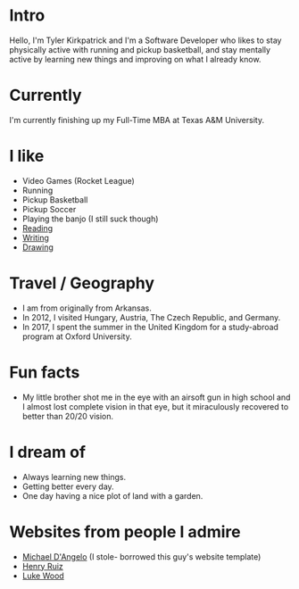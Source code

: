 
# Intro

Hello, I'm Tyler Kirkpatrick and I'm a Software Developer who likes to stay physically active with running and pickup basketball, and stay mentally active by learning new things and improving on what I already know.

# Currently

I'm currently finishing up my Full-Time MBA at Texas A&M University.

# I like

- Video Games (Rocket League)
- Running
- Pickup Basketball
- Pickup Soccer
- Playing the banjo (I still suck though)
- [Reading](https://www.goodreads.com/user/show/141629135-tyler-kirkpatrick)
- [Writing](https://medium.com/@tkirkpatrick404)
- [Drawing](https://instagram.com/alliseeisbeans)

# Travel / Geography

- I am from originally from Arkansas.
- In 2012, I visited Hungary, Austria, The Czech Republic, and Germany.
- In 2017, I spent the summer in the United Kingdom for a study-abroad program at Oxford University.

# Fun facts

- My little brother shot me in the eye with an airsoft gun in high school and I almost lost complete vision in that eye, but it miraculously recovered to better than 20/20 vision.

# I dream of

- Always learning new things.
- Getting better every day.
- One day having a nice plot of land with a garden.

# Websites from people I admire

- [Michael D'Angelo](https://mldangelo.com/) (I stole- borrowed this guy's website template)
- [Henry Ruiz](https://haruiz.github.io/en/about/)
- [Luke Wood](https://lukewood.xyz/about)